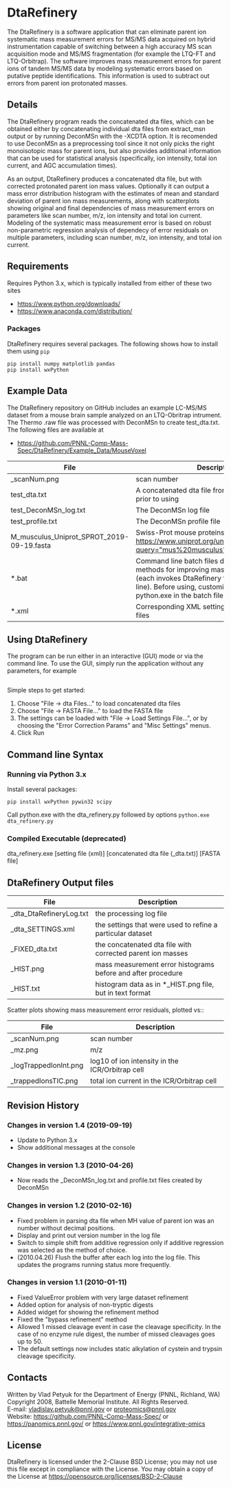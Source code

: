 # DtaRefinery

The DtaRefinery is a software application that can eliminate parent ion 
systematic mass measurement errors for MS/MS data acquired on hybrid 
instrumentation capable of switching between a high accuracy MS scan acquisition 
mode and MS/MS fragmentation (for example the LTQ-FT and LTQ-Orbitrap). The 
software improves mass measurement errors for parent ions of tandem MS/MS data 
by modeling systematic errors based on putative peptide identifications. This 
information is used to subtract out errors from parent ion protonated masses.

## Details

The DtaRefinery program reads the concatenated dta files, which can be obtained 
either by concatenating individual dta files from extract_msn output or by 
running DeconMSn with the -XCDTA option. It is recomended to use DeconMSn as a 
preprocessing tool since it not only picks the right monoisotopic mass for 
parent ions, but also provides additional information that can be used for 
statistical analysis (specifically, ion intensity, total ion current, and AGC 
accumulation times).

As an output, DtaRefinery produces a concatenated dta file, but with corrected 
protonated parent ion mass values. Optionally it can output a mass error 
distribution histogram with the estimates of mean and standard deviation of 
parent ion mass measurements, along with scatterplots showing original and 
final dependencies of mass measurement errors on parameters like scan number, 
m/z, ion intensity and total ion current. Modeling of the systematic mass 
measurement error is based on robust non-parametric regression analysis of 
dependecy of error residuals on multiple parameters, including scan number, 
m/z, ion intensity, and total ion current.

## Requirements

Requires Python 3.x, which is typically installed from either of these two sites
* https://www.python.org/downloads/
* https://www.anaconda.com/distribution/

### Packages

DtaRefinery requires several packages.  The following shows how to install them using `pip`

```
pip install numpy matplotlib pandas
pip install wxPython
```


## Example Data

The DtaRefinery repository on GitHub includes an example LC-MS/MS dataset from a mouse brain 
sample analyzed on an LTQ-Obritrap intrument. The Thermo .raw file was 
processed with DeconMSn to create test_dta.txt. The following files are available at 
* https://github.com/PNNL-Comp-Mass-Spec/DtaRefinery/Example_Data/MouseVoxel

| File                  | Description                                                 |
|-----------------------|-------------------------------------------------------------|
| _scanNum.png          | scan number                                                 |
| test_dta.txt          | A concatenated dta file from DeconMSn; Unzip prior to using |
| test_DeconMSn_log.txt | The DeconMSn log file                                       |
| test_profile.txt      | The DeconMSn profile file                                   |
| M_musculus_Uniprot_SPROT_2019-09-19.fasta  | Swiss-Prot mouse proteins from https://www.uniprot.org/uniprot/?query="mus%20musculus"&fil=reviewed%3Ayes |
| *.bat                 | Command line batch files demonstrating various methods for improving mass measurement error (each invokes DtaRefinery from the command line). Before using, customize the path to python.exe in the batch files |
| *.xml                 | Corresponding XML settings files for the batch files |

## Using DtaRefinery

The program can be run either in an interactive (GUI) mode or via the command 
line. To use the GUI, simply run the application without any parameters, for example
```C:\ProgramData\Anaconda3\python.exe dta_refinery.py 
```

Simple steps to get started:

1) Choose "File -> dta Files..." to load concatenated dta files
2) Choose "File -> FASTA File..." to load the FASTA file
3) The settings can be loaded with "File -> Load Settings File...", or by 
choosing the "Error Correction Params" and "Misc Settings" menus.
4) Click Run

## Command line Syntax

### Running via Python 3.x

Install several packages:
```pip install numpy matplotlib pandas
pip install wxPython pywin32 scipy
```

Call python.exe with the dta_refinery.py followed by options
```python.exe dta_refinery.py```


### Compiled Executable (deprecated)

dta_refinery.exe [setting file (xml)] [concatenated dta file (_dta.txt)] [FASTA file]


## DtaRefinery Output files

| File                     | Description                                                  |
|--------------------------|--------------------------------------------------------------|
| _dta_DtaRefineryLog.txt  | the processing log file                                      |
| _dta_SETTINGS.xml        | the settings that were used to refine a particular dataset   |
| _FIXED_dta.txt           | the concatenated dta file with corrected parent ion masses   |
| _HIST.png                | mass measurement error histograms before and after procedure |
| _HIST.txt                | histogram data as in *_HIST.png file, but in text format     |

Scatter plots showing mass measurement error residuals, plotted vs::

| File                  | Description                                     |
|-----------------------|-------------------------------------------------|
| _scanNum.png          | scan number                                     |
| _mz.png               | m/z                                             |
| _logTrappedIonInt.png | log10 of ion intensity in the ICR/Orbitrap cell |
| _trappedIonsTIC.png   | total ion current in the ICR/Orbitrap cell      |
 
 
## Revision History

### Changes in version 1.4 (2019-09-19)

* Update to Python 3.x
* Show additional messages at the console

### Changes in version 1.3 (2010-04-26)

* Now reads the _DeconMSn_log.txt and profile.txt files created by DeconMSn

### Changes in version 1.2 (2010-02-16)

* Fixed problem in parsing dta file when MH value of parent
ion was an number without decimal positions.
* Display and print out version number in the log file
* Switch to simple shift from additive regression only
if additive regression was selected as the method of choice.
* (2010.04.26) Flush the buffer after each log into the log file.
This updates the programs running status more frequently.

### Changes in version 1.1 (2010-01-11)

* Fixed ValueError problem with very large dataset refinement
* Added option for analysis of non-tryptic digests
* Added widget for showing the refinement method
* Fixed the "bypass refinement" method
* Allowed 1 missed cleavage event in case the cleavage specificity.
In the case of no enzyme rule digest, the number of missed cleavages
goes up to 50.
* The default settings now includes static alkylation of cystein and 
trypsin cleavage specificity.

## Contacts

Written by Vlad Petyuk for the Department of Energy (PNNL, Richland, WA) \
Copyright 2008, Battelle Memorial Institute. All Rights Reserved. \
E-mail: vladislav.petyuk@pnnl.gov or proteomics@pnnl.gov \
Website: https://github.com/PNNL-Comp-Mass-Spec/ or https://panomics.pnnl.gov/ or https://www.pnnl.gov/integrative-omics

## License

DtaRefinery is licensed under the 2-Clause BSD License; you may not use 
this file except in compliance with the License. You may obtain 
a copy of the License at https://opensource.org/licenses/BSD-2-Clause

